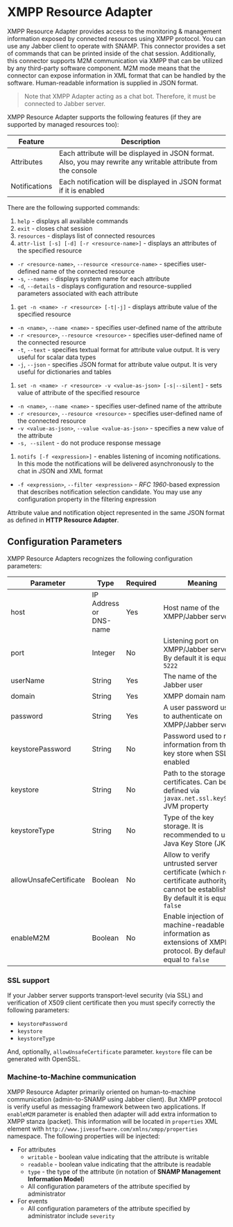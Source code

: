 XMPP Resource Adapter
====
XMPP Resource Adapter provides access to the monitoring & management information exposed by connected resources using XMPP protocol. You can use any Jabber client to operate with SNAMP. This connector provides a set of commands that can be printed inside of the chat session. Additionally, this connector supports M2M communication via XMPP that can be utilized by any third-party software component. M2M mode means that the connector can expose information in XML format that can be handled by the software. Human-readable information is supplied in JSON format.

> Note that XMPP Adapter acting as a chat bot. Therefore, it must be connected to Jabber server.

XMPP Resource Adapter supports the following features (if they are supported by managed resources too):

Feature | Description
---- | ----
Attributes | Each attribute will be displayed in JSON format. Also, you may rewrite any writable attribute from the console
Notifications | Each notification will be displayed in JSON format if it is enabled

There are the following supported commands:
1. `help` - displays all available commands
1. `exit` - closes chat session
1. `resources` - displays list of connected resources
1. `attr-list [-s] [-d] [-r <resource-name>]` - displays an attributes of the specified resource
  - `-r <resource-name>`, `--resource <resource-name>` - specifies user-defined name of the connected resource
  - `-s`, `--names` - displays system name for each attribute
  - `-d`, `--details` - displays configuration and resource-supplied parameters associated with each attribute
1. `get -n <name> -r <resource> [-t|-j]` - displays attribute value of the specified resource
  - `-n <name>`, `--name <name>` - specifies user-defined name of the attribute
  - `-r <resource>`, `--resource <resource>` - specifies user-defined name of the connected resource
  - `-t`, `--text` - specifies textual format for attribute value output. It is very useful for scalar data types
  - `-j`, `--json` - specifies JSON format for attribute value output. It is very useful for dictionaries and tables
1. `set -n <name> -r <resource> -v <value-as-json> [-s|--silent]` - sets value of attribute of the specified resource
  - `-n <name>`, `--name <name>` - specifies user-defined name of the attribute
  - `-r <resource>`, `--resource <resource>` - specifies user-defined name of the connected resource
  - `-v <value-as-json>`, `--value <value-as-json>` - specifies a new value of the attribute
  - `-s, --silent` - do not produce response message
1. `notifs [-f <expression>]` - enables listening of incoming notifications. In this mode the notifications will be delivered asynchronously to the chat in JSON and XML format
  - `-f <expression>`, `--filter <expression>` - _RFC 1960_-based expression that describes notification selection candidate. You may use any configuration property in the filtering expression

Attribute value and notification object represented in the same JSON format as defined in **HTTP Resource Adapter**.

## Configuration Parameters
XMPP Resource Adapters recognizes the following configuration parameters:

Parameter | Type | Required | Meaning | Example
---- | ---- | ---- | ---- | ----
host | IP Address or DNS-name | Yes | Host name of the XMPP/Jabber server | `jabber.acme.com`
port | Integer | No | Listening port on XMPP/Jabber server. By default it is equal to `5222` | `6733`
userName | String | Yes | The name of the Jabber user | `sheldon`
domain | String | Yes | XMPP domain name | `acme.com`
password | String | Yes | A user password used to authenticate on XMPP/Jabber server | `qwerty`
keystorePassword | String | No | Password used to read information from the key store when SSL is enabled | `qwerty`
keystore | String | No | Path to the storage with certificates. Can be defined via `javax.net.ssl.keyStore` JVM property | `/home/admin/.keystore/tls.cert`
keystoreType | String | No | Type of the key storage. It is recommended to use Java Key Store (JKS) | `jks`
allowUnsafeCertificate | Boolean | No | Allow to verify untrusted server certificate (which root certificate authority cannot be established). By default it is equal to `false` | `true`
enableM2M | Boolean | No | Enable injection of machine-readable information as extensions of XMPP protocol. By default it is equal to `false` | `true`

### SSL support
If your Jabber server supports transport-level security (via SSL) and verification of X509 client certificate then you must specify correctly the following parameters:
* `keystorePassword`
* `keystore`
* `keystoreType`

And, optionally, `allowUnsafeCertificate` parameter. `keystore` file can be generated with OpenSSL.

### Machine-to-Machine communication
XMPP Resource Adapter primarily oriented on human-to-machine communication (admin-to-SNAMP using Jabber client). But XMPP protocol is verify useful as messaging framework between two applications. If `enableM2M` parameter is enabled then adapter will add extra information to XMPP stanza (packet). This information will be located in `properties` XML element with `http://www.jivesoftware.com/xmlns/xmpp/properties` namespace. The following properties will be injected:
* For attributes
  * `writable` - boolean value indicating that the attribute is writable
  * `readable` - boolean value indicating that the attribute is readable
  * `type` - the type of the attribute (in notation of **SNAMP Management Information Model**)
  * All configuration parameters of the attribute specified by administrator
* For events
  * All configuration parameters of the attribute specified by administrator include `severity`

